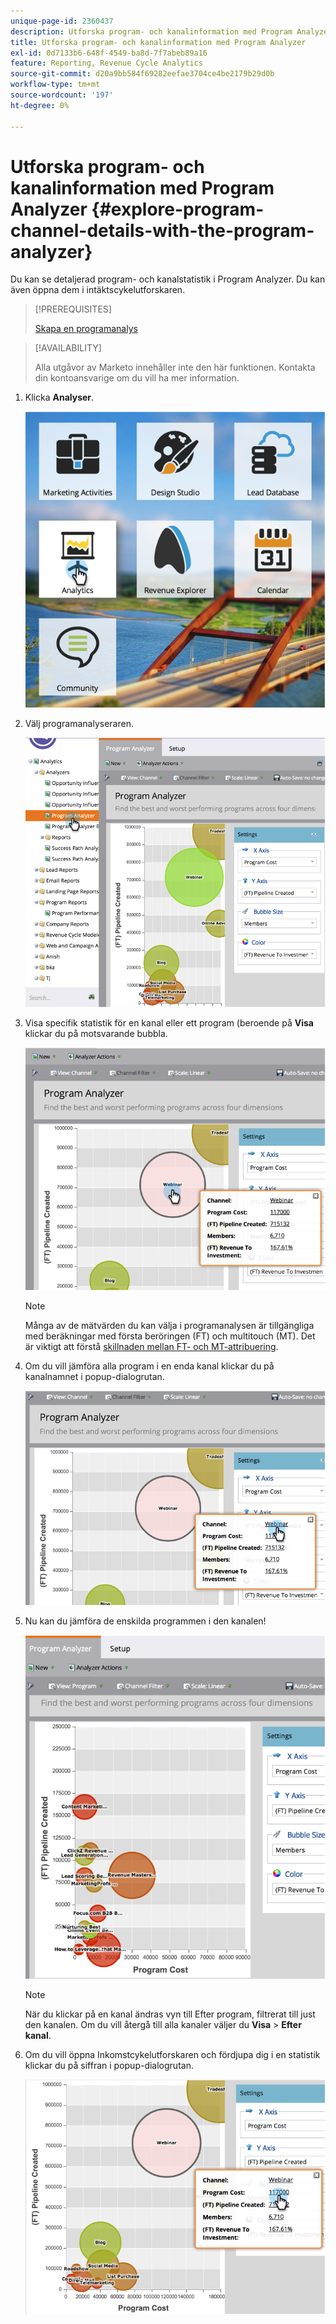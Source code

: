 ```yaml
---
unique-page-id: 2360437
description: Utforska program- och kanalinformation med Program Analyzer - Marketo Docs - Produktdokumentation
title: Utforska program- och kanalinformation med Program Analyzer
exl-id: 0d7133b6-648f-4549-ba8d-7f7abeb89a16
feature: Reporting, Revenue Cycle Analytics
source-git-commit: d20a9bb584f69282eefae3704ce4be2179b29d0b
workflow-type: tm+mt
source-wordcount: '197'
ht-degree: 0%

---
```


# Utforska program- och kanalinformation med Program Analyzer {#explore-program-channel-details-with-the-program-analyzer}

Du kan se detaljerad program- och kanalstatistik i Program Analyzer. Du kan även öppna dem i intäktscykelutforskaren.

>[!PREREQUISITES]
>
>[Skapa en programanalys](/help/marketo/product-docs/reporting/revenue-cycle-analytics/program-analytics/create-a-program-analyzer.md)

>[!AVAILABILITY]
>
>Alla utgåvor av Marketo innehåller inte den här funktionen. Kontakta din kontoansvarige om du vill ha mer information.

1. Klicka **Analyser**.

   ![](assets/image2015-4-28-12-3a54-3a47.png)

1. Välj programanalyseraren.

   ![](assets/image2015-4-28-12-3a56-3a46.png)

1. Visa specifik statistik för en kanal eller ett program (beroende på **Visa** klickar du på motsvarande bubbla.

   ![](assets/image2015-4-28-12-3a57-3a14.png)

   >[!NOTE]
   >
   >Många av de mätvärden du kan välja i programanalysen är tillgängliga med beräkningar med första beröringen (FT) och multitouch (MT). Det är viktigt att förstå [skillnaden mellan FT- och MT-attribuering](/help/marketo/product-docs/reporting/revenue-cycle-analytics/revenue-tools/attribution/understanding-attribution.md).

1. Om du vill jämföra alla program i en enda kanal klickar du på kanalnamnet i popup-dialogrutan.

   ![](assets/image2015-4-28-12-3a59-3a36.png)

1. Nu kan du jämföra de enskilda programmen i den kanalen!

   ![](assets/image2015-4-28-13-3a0-3a14.png)

   >[!NOTE]
   >
   >När du klickar på en kanal ändras vyn till Efter program, filtrerat till just den kanalen. Om du vill återgå till alla kanaler väljer du **Visa** > **Efter kanal**.

1. Om du vill öppna Inkomstcykelutforskaren och fördjupa dig i en statistik klickar du på siffran i popup-dialogrutan.

   ![](assets/image2015-4-28-13-3a1-3a35.png)
